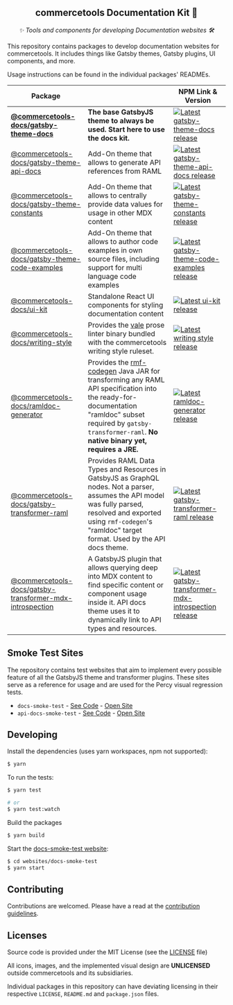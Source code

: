 <h2 align="center">commercetools Documentation Kit 💅</h2>
<p align="center">
  <i>✨ Tools and components for developing Documentation websites 🛠</i>
</p>

This repository contains packages to develop documentation websites for commercetools. It includes things like Gatsby themes, Gatsby plugins, UI components, and more.

Usage instructions can be found in the individual packages' READMEs.

| Package                                                                                                     |                                                                                                                                                                                                                                                                  | NPM Link & Version                                                                                                                                                                                                                  |
| ----------------------------------------------------------------------------------------------------------- | ---------------------------------------------------------------------------------------------------------------------------------------------------------------------------------------------------------------------------------------------------------------- | ----------------------------------------------------------------------------------------------------------------------------------------------------------------------------------------------------------------------------------- |
| **[@commercetools-docs/gatsby-theme-docs](./packages/gatsby-theme-docs)**                                   | **The base GatsbyJS theme to always be used. Start here to use the docs kit.**                                                                                                                                                                                   | [![Latest gatsby-theme-docs release](https://badgen.net/npm/v/@commercetools-docs/gatsby-theme-docs)](https://www.npmjs.com/package/@commercetools-docs/gatsby-theme-docs)                                                          |
| [@commercetools-docs/gatsby-theme-api-docs](./packages/gatsby-theme-docs)                                   | Add-On theme that allows to generate API references from RAML                                                                                                                                                                                                    | [![Latest gatsby-theme-api-docs release](https://badgen.net/npm/v/@commercetools-docs/gatsby-theme-api-docs)](https://www.npmjs.com/package/@commercetools-docs/gatsby-theme-api-docs)                                              |
| [@commercetools-docs/gatsby-theme-constants](./packages/gatsby-theme-constants)                             | Add-On theme that allows to centrally provide data values for usage in other MDX content                                                                                                                                                                         | [![Latest gatsby-theme-constants release](https://badgen.net/npm/v/@commercetools-docs/gatsby-theme-constants)](https://www.npmjs.com/package/@commercetools-docs/gatsby-theme-constants)                                           |
| [@commercetools-docs/gatsby-theme-code-examples](./packages/gatsby-theme-code-examples)                     | Add-On theme that allows to author code examples in own source files, including support for multi language code examples                                                                                                                                         | [![Latest gatsby-theme-code-examples release](https://badgen.net/npm/v/@commercetools-docs/gatsby-theme-code-examples)](https://www.npmjs.com/package/@commercetools-docs/gatsby-theme-code-examples)                               |
| [@commercetools-docs/ui-kit](./packages/ui-kit)                                                             | Standalone React UI components for styling documentation content                                                                                                                                                                                                 | [![Latest ui-kit release](https://badgen.net/npm/v/@commercetools-docs/ui-kit)](https://www.npmjs.com/package/@commercetools-docs/ui-kit)                                                                                           |
| [@commercetools-docs/writing-style](./packages/writing-style)                                               | Provides the [vale](https://docs.errata.ai/vale/about) prose linter binary bundled with the commercetools writing style ruleset.                                                                                                                                 | [![Latest writing style release](https://badgen.net/npm/v/@commercetools-docs/writing-style)](https://www.npmjs.com/package/@commercetools-docs/writing-style)                                                                      |
| [@commercetools-docs/ramldoc-generator](./packages/ramldoc-generator)                                       | Provides the [rmf-codegen](https://github.com/commercetools/rmf-codegen) Java JAR for transforming any RAML API specification into the ready-for-documentation "ramldoc" subset required by `gatsby-transformer-raml`. **No native binary yet, requires a JRE.** | [![Latest ramldoc-generator release](https://badgen.net/npm/v/@commercetools-docs/ramldoc-generator)](https://www.npmjs.com/package/@commercetools-docs/ramldoc-generator)                                                          |
| [@commercetools-docs/gatsby-transformer-raml](./packages/gatsby-transformer-raml)                           | Provides RAML Data Types and Resources in GatsbyJS as GraphQL nodes. Not a parser, assumes the API model was fully parsed, resolved and exported using `rmf-codegen`'s "ramldoc" target format. Used by the API docs theme.                                      | [![Latest gatsby-transformer-raml release](https://badgen.net/npm/v/@commercetools-docs/gatsby-transformer-raml)](https://www.npmjs.com/package/@commercetools-docs/gatsby-transformer-raml)                                        |
| [@commercetools-docs/gatsby-transformer-mdx-introspection](./packages/gatsby-transformer-mdx-introspection) | A GatsbyJS plugin that allows querying deep into MDX content to find specific content or component usage inside it. API docs theme uses it to dynamically link to API types and resources.                                                                       | [![Latest gatsby-transformer-mdx-introspection release](https://badgen.net/npm/v/@commercetools-docs/gatsby-transformer-mdx-introspection)](https://www.npmjs.com/package/@commercetools-docs/gatsby-transformer-mdx-introspection) |

## Smoke Test Sites

The repository contains test websites that aim to implement every possible feature of all the GatsbyJS theme and transformer plugins. These sites serve as a reference for usage and are used for the Percy visual regression tests.

- `docs-smoke-test` - [See Code](./websites/docs-smoke-test) - [Open Site](https://commercetools-docs-kit.vercel.app/docs-smoke-test/)
- `api-docs-smoke-test` - [See Code](./websites/api-docs-smoke-test) - [Open Site](https://commercetools-docs-kit.vercel.app/api-docs-smoke-test/)

## Developing

Install the dependencies (uses yarn workspaces, npm not supported):

```bash
$ yarn
```

To run the tests:

```bash
$ yarn test

# or
$ yarn test:watch
```

Build the packages

```bash
$ yarn build
```

Start the [docs-smoke-test website](./websites/docs-smoke-test):

```bash
$ cd websites/docs-smoke-test
$ yarn start
```

## Contributing

Contributions are welcomed. Please have a read at the [contribution guidelines](CONTRIBUTING.md).

## Licenses

Source code is provided under the MIT License (see the [LICENSE](LICENSE) file)

All icons, images, and the implemented visual design are **UNLICENSED** outside commercetools and its subsidiaries.

Individual packages in this repository can have deviating licensing in their respective `LICENSE`, `README.md` and `package.json` files.
